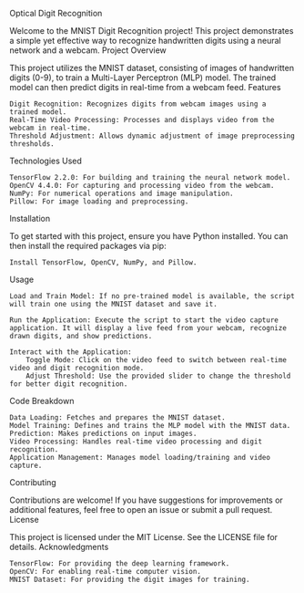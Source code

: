 Optical Digit Recognition 

Welcome to the MNIST Digit Recognition project! This project demonstrates a simple yet effective way to recognize handwritten digits using a neural network and a webcam.
Project Overview

This project utilizes the MNIST dataset, consisting of images of handwritten digits (0-9), to train a Multi-Layer Perceptron (MLP) model. The trained model can then predict digits in real-time from a webcam feed.
Features

    Digit Recognition: Recognizes digits from webcam images using a trained model.
    Real-Time Video Processing: Processes and displays video from the webcam in real-time.
    Threshold Adjustment: Allows dynamic adjustment of image preprocessing thresholds.

Technologies Used

    TensorFlow 2.2.0: For building and training the neural network model.
    OpenCV 4.4.0: For capturing and processing video from the webcam.
    NumPy: For numerical operations and image manipulation.
    Pillow: For image loading and preprocessing.

Installation

To get started with this project, ensure you have Python installed. You can then install the required packages via pip:

    Install TensorFlow, OpenCV, NumPy, and Pillow.

Usage

    Load and Train Model: If no pre-trained model is available, the script will train one using the MNIST dataset and save it.

    Run the Application: Execute the script to start the video capture application. It will display a live feed from your webcam, recognize drawn digits, and show predictions.

    Interact with the Application:
        Toggle Mode: Click on the video feed to switch between real-time video and digit recognition mode.
        Adjust Threshold: Use the provided slider to change the threshold for better digit recognition.

Code Breakdown

    Data Loading: Fetches and prepares the MNIST dataset.
    Model Training: Defines and trains the MLP model with the MNIST data.
    Prediction: Makes predictions on input images.
    Video Processing: Handles real-time video processing and digit recognition.
    Application Management: Manages model loading/training and video capture.

Contributing

Contributions are welcome! If you have suggestions for improvements or additional features, feel free to open an issue or submit a pull request.
License

This project is licensed under the MIT License. See the LICENSE file for details.
Acknowledgments

    TensorFlow: For providing the deep learning framework.
    OpenCV: For enabling real-time computer vision.
    MNIST Dataset: For providing the digit images for training.
